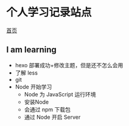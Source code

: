 # 个人学习记录站点

[首页](https://blacksilkskirt.github.io/Bird/)

## I am learning

- hexo 部署成功+修改主题，但是还不怎么会用
- 了解 less
- git 
- Node 开始学习 
  + Node 为 JavaScript 运行环境
  + 安装Node
  + 会通过 npm 下载包 
  + 通过 Node 开启 Server